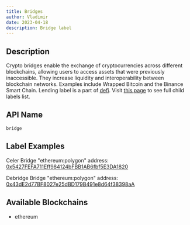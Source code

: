 ```yaml
---
title: Bridges
author: Vladimir
date: 2023-04-18
description: Bridge label
---
```


## Description

Crypto bridges enable the exchange of cryptocurrencies across different blockchains, 
allowing users to access assets that were previously inaccessible. 
They increase liquidity and interoperability between blockchain networks. Examples include Wrapped Bitcoin and the Binance Smart Chain.
Lending label is a part of [defi](/labels/defi). Visit [this page](labels/#domains) to see full child labels list.

## API Name

`bridge`

## Label Examples
Celer Bridge "ethereum:polygon" address: [0x5427FEFA711Eff984124bFBB1AB6fbf5E3DA1820](https://etherscan.io/address/0x5427FEFA711Eff984124bFBB1AB6fbf5E3DA1820)

Debridge Bridge "ethereum:polygon" address: [0x43dE2d77BF8027e25dBD179B491e8d64f38398aA](https://etherscan.io/address/0x43dE2d77BF8027e25dBD179B491e8d64f38398aA)
## Available Blockchains

* ethereum